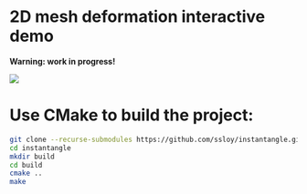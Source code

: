 # 2D mesh deformation interactive demo

**Warning: work in progress!**

![](https://raw.githubusercontent.com/ssloy/instantangle/main/doc/demo.gif)


# Use CMake to build the project:

```sh
git clone --recurse-submodules https://github.com/ssloy/instantangle.git
cd instantangle
mkdir build
cd build
cmake ..
make
```

